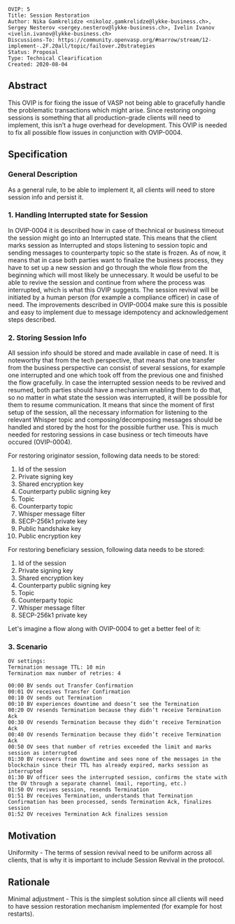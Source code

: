 ```
OVIP: 5
Title: Session Restoration
Author: Nika Gamkrelidze <nikoloz.gamkrelidze@lykke-business.ch>, Sergey Nesterov <sergey.nesterov@lykke-business.ch>, Ivelin Ivanov <ivelin.ivanov@lykke-business.ch>
Discussions-To: https://community.openvasp.org/#narrow/stream/12-implement-.2F.20all/topic/failover.20strategies
Status: Proposal
Type: Technical Clearification
Created: 2020-08-04
```

## Abstract

This OVIP is for fixing the issue of VASP not being able to gracefully handle the problematic transactions which might arise. Since restoring ongoing sessions is something that all production-grade clients will need to implement, this isn’t a huge overhead for development.
This OVIP is needed to fix all possible flow issues in conjunction with OVIP-0004.

## Specification

### General Description

As a general rule, to be able to implement it, all clients will need to store session info and persist it.

### 1. Handling Interrupted state for Session

In OVIP-0004 it is described how in case of thechnical or business timeout the session might go into an Interrupted state. This means that the client marks session as Interrupted and stops listening to session topic and sending messages to counterparty topic so the state is frozen. As of now, it means that in case both parties want to finalize the business process, they have to set up a new session and go through the whole flow from the beginning which will most likely be unnecessary. It would be useful to be able to revive the session and continue from where the process was interrupted, which is what this OVIP suggests. The session revival will be initiated by a human person (for example a compliance officer) in case of need. The improvements described in OVIP-0004 make sure this is possible and easy to implement due to message idempotency and acknowledgement steps described.

### 2. Storing Session Info

All session info should be stored and made available in case of need. It is noteworthy that from the tech perspective, that means that one transfer from the business perspective can consist of several sessions, for example one interrupted and one which took off from the previous one and finished the flow gracefully. In case the interrupted session needs to be revived and resumed, both parties should have a mechanism enabling them to do that, so no matter in what state the session was interrupted, it will be possible for them to resume communication. It means that since the moment of first setup of the session, all the necessary information for listening to the relevant Whisper topic and composing/decomposing messages should be handled and stored by the host for the possible further use. This is much needed for restoring sessions in case business or tech timeouts have occured (OVIP-0004).

For restoring originator session, following data needs to be stored:
1. Id of the session
2. Private signing key
3. Shared encryption key
4. Counterparty public signing key
5. Topic
6. Counterparty topic
7. Whisper message filter
8. SECP-256k1 private key
9. Public handshake key
10. Public encryption key

For restoring beneficiary session, following data needs to be stored:
1. Id of the session
2. Private signing key
3. Shared encryption key
4. Counterparty public signing key
5. Topic
6. Counterparty topic
7. Whisper message filter
8. SECP-256k1 private key

Let's imagine a flow along with OVIP-0004 to get a better feel of it:


### 3. Scenario
```
OV settings:
Termination message TTL: 10 min
Termination max number of retries: 4

00:00 BV sends out Transfer Confirmation
00:01 OV receives Transfer Confirmation
00:10 OV sends out Termination
00:10 BV experiences downtime and doesn’t see the Termination
00:20 OV resends Termination because they didn’t receive Termination Ack
00:30 OV resends Termination because they didn’t receive Termination Ack
00:40 OV resends Termination because they didn’t receive Termination Ack
00:50 OV sees that number of retries exceeded the limit and marks session as interrupted
01:30 BV recovers from downtime and sees none of the messages in the blockchain since their TTL has already expired, marks session as interrupted
01:30 BV officer sees the interrupted session, confirms the state with the OV through a separate channel (mail, reporting, etc.)
01:50 OV revives session, resends Termination
01:51 BV receives Termination, understands that Termination Confirmation has been processed, sends Termination Ack, finalizes session
01:52 OV receives Termination Ack finalizes session
```
## Motivation

Uniformity - The terms of session revival need to be uniform across all clients, that is why it is important to include Session Revival in the protocol.

## Rationale

Minimal adjustment - This is the simplest solution since all clients will need to have session restoration mechanism implemented (for example for host restarts).
